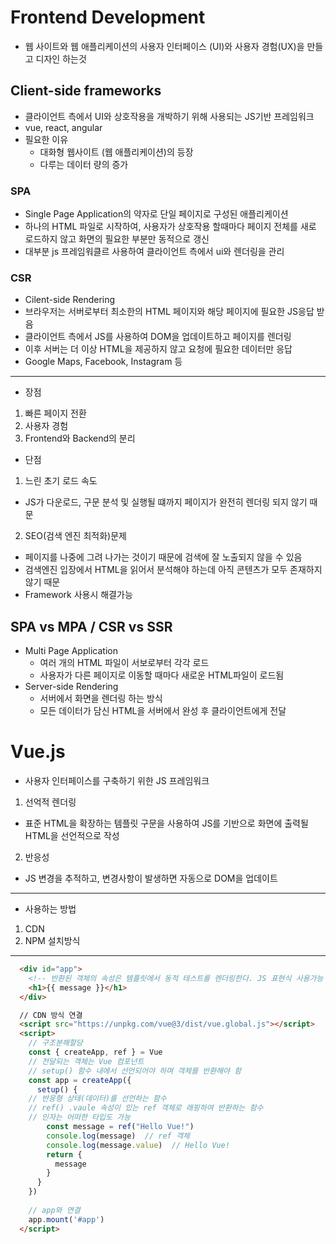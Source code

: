 # Frontend Development
- 웹 사이트와 웹 애플리케이션의 사용자 인터페이스 (UI)와 사용자 경험(UX)을 만들고 디자인 하는것

## Client-side frameworks
- 클라이언트 측에서 UI와 상호작용을 개박하기 위해 사용되는 JS기반 프레임워크
- vue, react, angular
- 필요한 이유
  - 대화형 웹사이트 (웹 애플리케이션)의 등장
  - 다루는 데이터 량의 증가

### SPA
- Single Page Application의 약자로 단일 페이지로 구성된 애플리케이션
- 하나의 HTML 파일로 시작하여, 사용자가 상호작용 할때마다 페이지 전체를 새로 로드하지 않고 화면의 필요한 부분만 동적으로 갱신
- 대부분 js 프레임워클르 사용하여 클라이언트 측에서 ui와 렌더링을 관리

### CSR
- Cilent-side Rendering
- 브라우저는 서버로부터 최소한의 HTML 페이지와 해당 페이지에 필요한 JS응답 받음
- 클라이언트 측에서 JS를 사용하여 DOM을 업데이트하고 페이지를 렌더링
- 이후 서버는 더 이상 HTML을 제공하지 않고 요청에 필요한 데이터만 응답
- Google Maps, Facebook, Instagram 등
---
- 장점
1. 빠른 페이지 전환
2. 사용자 경험
3. Frontend와 Backend의 분리
- 단점
1. 느린 초기 로드 속도
  - JS가 다운로드, 구문 분석 및 실행될 떄까지 페이지가 완전히 렌더링 되지 않기 때문
2. SEO(검색 엔진 최적화)문제
  - 페이지를 나중에 그려 나가는 것이기 때문에 검색에 잘 노출되지 않을 수 있음
  - 검색엔진 입장에서 HTML을 읽어서 분석해야 하는데 아직 콘텐츠가 모두 존재하지 않기 때문
  - Framework 사용시 해결가능

## SPA vs MPA / CSR vs SSR
- Multi Page Application
  - 여러 개의 HTML 파일이 서보로부터 각각 로드
  - 사용자가 다른 페이지로 이동할 때마다 새로운 HTML파일이 로드됨
- Server-side Rendering
  - 서버에서 화면을 렌더링 하는 방식
  - 모든 데이터가 담신 HTML을 서버에서 완성 후 클라이언트에게 전달

# Vue.js
- 사용자 인터페이스를 구축하기 위한 JS 프레임워크
1. 선억적 렌더링
  - 표준 HTML을 확장하는 템플릿 구문을 사용하여 JS를 기반으로 화면에 출력될 HTML을 선언적으로 작성
2. 반응성
  - JS 변경을 추적하고, 변경사항이 발생하면 자동으로 DOM을 업데이트
---
- 사용하는 방법
1. CDN
2. NPM 설치방식
---
```html
  <div id="app">
    <!-- 반환된 객체의 속성은 템플릿에서 동적 테스트를 렌더링한다. JS 표현식 사용가능 -->
    <h1>{{ message }}</h1>
  </div>

  // CDN 방식 연결
  <script src="https://unpkg.com/vue@3/dist/vue.global.js"></script>
  <script>
    // 구조분해할당
    const { createApp, ref } = Vue
    // 전달되는 객체는 Vue 컴포넌트
    // setup() 함수 내에서 선언되어야 하며 객체를 반환해야 함
    const app = createApp({
      setup() {
    // 반응형 상태(데이터)를 선언하는 함수
    // ref() .vaule 속성이 있는 ref 객체로 래핑하여 반환하는 함수
    // 인자는 어떠한 타입도 가능
        const message = ref("Hello Vue!")
        console.log(message)  // ref 객체
        console.log(message.value)  // Hello Vue!
        return {
          message
        }
      }
    })
    
    // app와 연결
    app.mount('#app')
  </script>
```